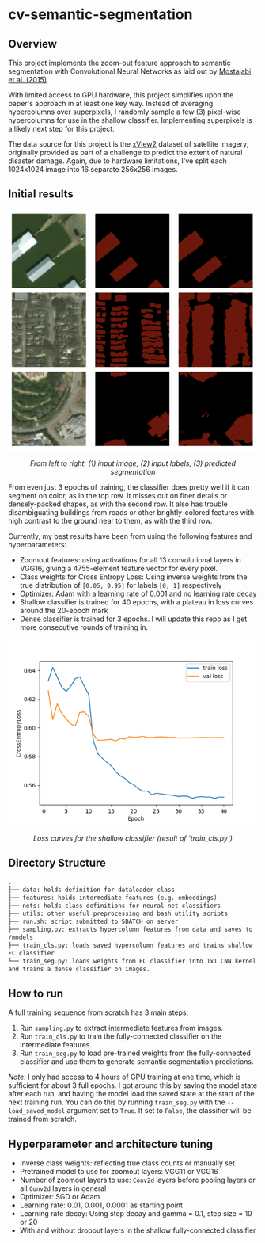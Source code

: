 # cv-semantic-segmentation

## Overview

This project implements the zoom-out feature approach to semantic segmentation with Convolutional Neural Networks as laid out by [Mostajabi et al. (2015)](https://www.cv-foundation.org/openaccess/content_cvpr_2015/papers/Mostajabi_Feedforward_Semantic_Segmentation_2015_CVPR_paper.pdf).

With limited access to GPU hardware, this project simplifies upon the paper's approach in at least one key way. Instead of averaging hypercolumns over superpixels, I randomly sample a few (3) pixel-wise hypercolumns for use in the shallow classifier. Implementing superpixels is a likely next step for this project.

The data source for this project is the [xView2](https://xview2.org/) dataset of satellite imagery, originally provided as part of a challenge to predict the extent of natural disaster damage. Again, due to hardware limitations, I've split each 1024x1024 image into 16 separate 256x256 images.

## Initial results

![](img/results_3epochs.png)
<p align="center">
    <i>From left to right: (1) input image, (2) input labels, (3) predicted segmentation</i>
</p>

From even just 3 epochs of training, the classifier does pretty well if it can segment on color, as in the top row. It misses out on finer details or densely-packed shapes, as with the second row. It also has trouble disambiguating buildings from roads or other brightly-colored features with high contrast to the ground near to them, as with the third row.

Currently, my best results have been from using the following features and hyperparameters:
- Zoomout features: using activations for all 13 convolutional layers in VGG16, giving a 4755-element feature vector for every pixel.
- Class weights for Cross Entropy Loss: Using inverse weights from the true distribution of `[0.05, 0.95]` for labels `[0, 1]` respectively
- Optimizer: Adam with a learning rate of 0.001 and no learning rate decay
- Shallow classifier is trained for 40 epochs, with a plateau in loss curves around the 20-epoch mark
- Dense classifier is trained for 3 epochs. I will update this repo as I get more consecutive rounds of training in.

![](img/learning_curve_fc.png)
<p align="center">
    <i>Loss curves for the shallow classifier (result of `train_cls.py`)</i>
</p>


## Directory Structure

```
.
├── data: holds definition for dataloader class
├── features: holds intermediate features (e.g. embeddings)
├── nets: holds class definitions for neural net classifiers
├── utils: other useful preprocessing and bash utility scripts
├── run.sh: script submitted to SBATCH on server
├── sampling.py: extracts hypercolumn features from data and saves to /models
├── train_cls.py: loads saved hypercolumn features and trains shallow FC classifier
└── train_seg.py: loads weights from FC classifier into 1x1 CNN kernel and trains a dense classifier on images.
```

## How to run

A full training sequence from scratch has 3 main steps:

1. Run `sampling.py` to extract intermediate features from images.
2. Run `train_cls.py` to train the fully-connected classifier on the intermediate features.
3. Run `train_seg.py` to load pre-trained weights from the fully-connected classifier and use them to generate semantic segmentation predictions.

*Note:* I only had access to 4 hours of GPU training at one time, which is sufficient for about 3 full epochs. I got around this by saving the model state after each run, and having the model load the saved state at the start of the next training run. You can do this by running `train_seg.py` with the `--load_saved_model` argument set to `True`. If set to `False`, the classifier will be trained from scratch.

## Hyperparameter and architecture tuning

- Inverse class weights: reflecting true class counts or manually set
- Pretrained model to use for zoomout layers: VGG11 or VGG16
- Number of zoomout layers to use: `Conv2d` layers before pooling layers or all `Conv2d` layers in general
- Optimizer: SGD or Adam
- Learning rate: 0.01, 0.001, 0.0001 as starting point
- Learning rate decay: Using step decay and gamma = 0.1, step size = 10 or 20
- With and without dropout layers in the shallow fully-connected classifier  
